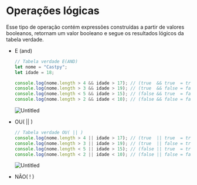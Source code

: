 # Operações lógicas

Esse tipo de operação contém expressões construídas a partir de valores booleanos, retornam um valor booleano e segue os resultados lógicos da tabela verdade.

- E (and)
    
    ```jsx
    // Tabela verdade E(AND)
    let nome = "Castpy";
    let idade = 18;
    
    console.log(nome.length > 4 && idade > 17); // (true  && true  = true)
    console.log(nome.length > 3 && idade > 19); // (true  && false = false)
    console.log(nome.length < 5 && idade > 15); // (false && true  = false)
    console.log(nome.length > 2 && idade < 10); // (false && false = false)
    ```
    
    ![Untitled](https://s3-us-west-2.amazonaws.com/secure.notion-static.com/fc597456-8d98-4390-833b-8fd807fe2a0a/Untitled.png)
    
- OU( || )
    
    ```jsx
    // Tabela verdade OU( || )
    console.log(nome.length > 4 || idade > 17); // (true  || true  = true)
    console.log(nome.length > 3 || idade > 19); // (true  || false = true)
    console.log(nome.length < 5 || idade > 15); // (false || true  = true)
    console.log(nome.length < 2 || idade < 10); // (false || false = false)
    ```
    
    ![Untitled](https://s3-us-west-2.amazonaws.com/secure.notion-static.com/e3291c0e-ab48-4306-a302-786ef98d344e/Untitled.png)
    
- NÃO( ! )